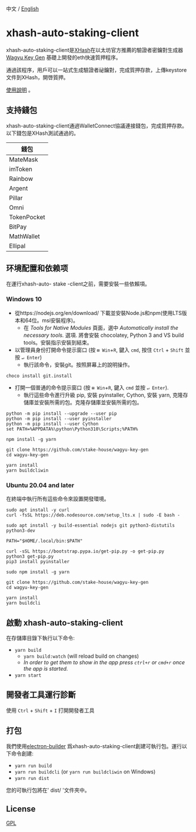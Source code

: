 中文 / [English](https://github.com/xhash-com/xhash-auto-staking-client)

# xhash-auto-staking-client

xhash-auto-staking-client是[XHash](https://www.xhash.com)在以太坊官方推薦的驗證者密鑰對生成器 [Wagyu Key Gen](https://github.com/stake-house/wagyu-key-gen) 基礎上開發的eth快速質押程序。

通過該程序，用戶可以一站式生成驗證者祕鑰對，完成質押存款，上傳keystore文件到XHash，開啓質押。

[使用說明](https://docs.xhash.com/v/cn/staking/zhi-ya-yi-tai-fang/jian-yi-mo-shi) 。

## 支持錢包
xhash-auto-staking-client通過WalletConnect協議連接錢包，完成質押存款。以下錢包是XHash測試通過的。

| 錢包      | 
| ----------- |
| MateMask    |
| imToken     |
| Rainbow     |
| Argent      |
| Pillar      |
| Omni        |
| TokenPocket |
| BitPay      |
| MathWallet  |
| Ellipal     |

## 环境配置和依赖项
在運行xhash-auto- stake -client之前，需要安裝一些依賴項。

### Windows 10
- 從https://nodejs.org/en/download/ 下載並安裝Node.js和npm(使用LTS版本和64位。msi安裝程序)。
    - 在 *Tools for Native Modules* 頁面，選中 *Automatically install the necessary tools.* 選項. 將會安裝 chocolatey, Python 3 and VS build tools。安裝指示安裝到結束。
- 以管理員身份打開命令提示窗口 (按 `⊞ Win`+`R`, 鍵入 `cmd`, 按住 `Ctrl` + `Shift` 並按 `↵ Enter`)
    -  執行該命令，安裝git。按照屏幕上的說明操作。
```console
choco install git.install
```
- 打開一個普通的命令提示窗口 (按 `⊞ Win`+`R`, 鍵入 `cmd` 並按 `↵ Enter`).
    - 執行這些命令進行升級 pip, 安裝 pyinstaller, Cython, 安裝 yarn, 克隆存儲庫並安裝所需的包。克隆存儲庫並安裝所需的包。

```console
python -m pip install --upgrade --user pip
python -m pip install --user pyinstaller
python -m pip install --user Cython
set PATH=%APPDATA%\python\Python310\Scripts;%PATH%

npm install -g yarn

git clone https://github.com/stake-house/wagyu-key-gen
cd wagyu-key-gen

yarn install
yarn buildcliwin
```

### Ubuntu 20.04 and later
在終端中執行所有這些命令來設置開發環境。

```console
sudo apt install -y curl
curl -fsSL https://deb.nodesource.com/setup_lts.x | sudo -E bash -

sudo apt install -y build-essential nodejs git python3-distutils python3-dev

PATH="$HOME/.local/bin:$PATH"

curl -sSL https://bootstrap.pypa.io/get-pip.py -o get-pip.py
python3 get-pip.py
pip3 install pyinstaller

sudo npm install -g yarn

git clone https://github.com/stake-house/wagyu-key-gen
cd wagyu-key-gen

yarn install
yarn buildcli
```

## 啟動 xhash-auto-staking-client
在存儲庫目錄下執行以下命令:

- `yarn build`
    - `yarn build:watch` (will reload build on changes)
    - _In order to get them to show in the app press `ctrl+r` or `cmd+r` once the app is started._
- `yarn start`

## 開發者工具運行診斷
使用 `Ctrl` + `Shift` + `I` 打開開發者工具

## 打包
我們使用[electron-builder](https://www.electron.build/) 爲xhash-auto-staking-client創建可執行包。運行以下命令創建:
- `yarn run build`
- `yarn run buildcli` (or `yarn run buildcliwin` on Windows)
- `yarn run dist`

您的可執行包將在' dist/ '文件夾中。

## License
[GPL](LICENSE)

